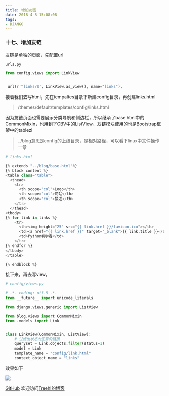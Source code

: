 ```yaml
---
title: 增加友链
date: 2018-4-8 15:08:08
tags:
- DJANGO
---
```

### **十七、增加友链**

友链是单独的页面，先配置url

```python
urls.py

from config.views import LinkView


 url(r'^links/$', LinkView.as_view(), name="links"),
```

接着我们去写html，先在tempaltes目录下新建config目录，再创建links.html
> /themes/default/templates/config/links.html


因为友链页面也需要展示分类导航和侧边栏，所以继承了base.html中的CommonMixin，也用到了CBV中的ListView，友链模块使用的也是Bootstrap框架中的tablezi

> ../blog意思是config的上级目录，是相对路径，可以看下linux中文件操作一章
```python
# links.html

{% extends "../blog/base.html"%}
{% block content %}
<table class="table">
  <thead>
    <tr>
      <th scope="col">Logo</th>
      <th scope="col">网站</th>
      <th scope="col">描述</th>
    </tr>
  </thead>
<tbody>
{% for link in links %}
    <tr>
      <th><img height="25" src="{{ link.href }}/favicon.ico"></th>
      <td><a href="{{ link.href }}" target="_blank">{{ link.title }}</a></td>
      <td>Python初学者</td>
    </tr>
{% endfor %}
</tbody>
</table>

{% endblock %}

```

接下来，再去写view，

```python
# config/views.py

# -*- coding: utf-8 -*-
from __future__ import unicode_literals

from django.views.generic import ListView

from blog.views import CommonMixin
from .models import Link


class LinkView(CommonMixin, ListView):
    # 过滤出状态为正常的链接
    queryset = Link.objects.filter(status=1)
    model = Link
    template_name = "config/link.html"
    context_object_name = "links"


```

效果如下

![](http://m.qpic.cn/psb?/V10WDaE22S84Sl/YPxixyBIkMbx0MEzQmECqvAquOp2Xo0pD7mNO.doc8Y!/b/dDABAAAAAAAA&bo=aAZNAQAAAAADBwA!&rf=viewer_4)








[GitHub](https://github.com/Family-TreeSY/Myblog)
欢迎访问[Treehl的博客](https://family-treesy.github.io/)